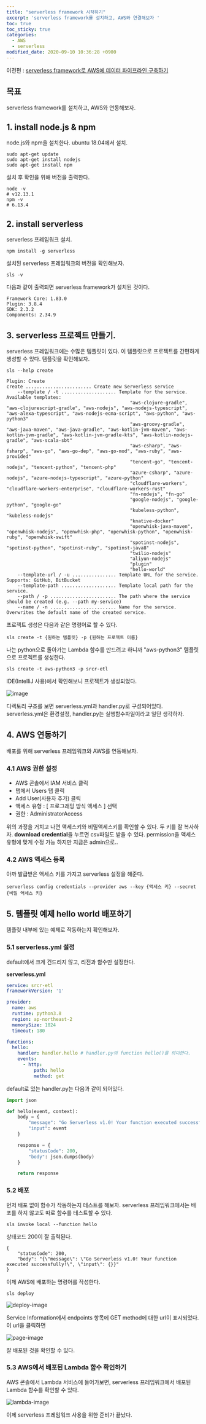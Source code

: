 ```yaml
---
title: "serverless framework 시작하기"
excerpt: 'serverless framework를 설치하고, AWS와 연결해보자 '
toc: true
toc_sticky: true
categories:
  - AWS
  - serverless
modified_date: 2020-09-10 10:36:28 +0900
---
```

이전편 : [serverless framework로 AWS에 데이터 파이프라인 구축하기](https://dasoldasol.github.io/aws/serverless/sls-tutorial/)
## 목표 
serverless framework를 설치하고, AWS와 연동해보자. 

## 1. install node.js & npm
node.js와 npm을 설치한다. ubuntu 18.04에서 설치.   
  
```
sudo apt-get update 
sudo apt-get install nodejs
sudo apt-get install npm
```
    
설치 후 확인을 위해 버전을 출력한다.     
     
```
node -v
# v12.13.1
npm -v
# 6.13.4
```
    

## 2. install serverless 
serverless 프레임워크 설치.     
     
```
npm install -g serverless
```
     
설치된 serverless 프레임워크의 버전을 확인해보자.    
     
```
sls -v
```
    
다음과 같이 출력되면 serverless framework가 설치된 것이다.     
     
```
Framework Core: 1.83.0
Plugin: 3.8.4
SDK: 2.3.2
Components: 2.34.9
```

     
## 3. serverless 프로젝트 만들기. 
serverless 프레임워크에는 수많은 템플릿이 있다. 이 템플릿으로 프로젝트를 간편하게 생성할 수 있다. 템플릿을 확인해보자.     
    
```
sls --help create
```
    
```
Plugin: Create
create ........................ Create new Serverless service
    --template / -t .................... Template for the service. Available templates: 
                                             "aws-clojure-gradle", "aws-clojurescript-gradle", "aws-nodejs", "aws-nodejs-typescript", "aws-alexa-typescript", "aws-nodejs-ecma-script", "aws-python", "aws-python3"
                                             "aws-groovy-gradle", "aws-java-maven", "aws-java-gradle", "aws-kotlin-jvm-maven", "aws-kotlin-jvm-gradle", "aws-kotlin-jvm-gradle-kts", "aws-kotlin-nodejs-gradle", "aws-scala-sbt"
                                             "aws-csharp", "aws-fsharp", "aws-go", "aws-go-dep", "aws-go-mod", "aws-ruby", "aws-provided"
                                             "tencent-go", "tencent-nodejs", "tencent-python", "tencent-php"
                                             "azure-csharp", "azure-nodejs", "azure-nodejs-typescript", "azure-python"
                                             "cloudflare-workers", "cloudflare-workers-enterprise", "cloudflare-workers-rust"
                                             "fn-nodejs", "fn-go"
                                             "google-nodejs", "google-python", "google-go"
                                             "kubeless-python", "kubeless-nodejs"
                                             "knative-docker"
                                             "openwhisk-java-maven", "openwhisk-nodejs", "openwhisk-php", "openwhisk-python", "openwhisk-ruby", "openwhisk-swift"
                                             "spotinst-nodejs", "spotinst-python", "spotinst-ruby", "spotinst-java8"
                                             "twilio-nodejs"
                                             "aliyun-nodejs"
                                             "plugin"
                                             "hello-world"
    --template-url / -u ................ Template URL for the service. Supports: GitHub, BitBucket
    --template-path .................... Template local path for the service.
    --path / -p ........................ The path where the service should be created (e.g. --path my-service)
    --name / -n ........................ Name for the service. Overwrites the default name of the created service.

```
    
프로젝트 생성은 다음과 같은 명령어로 할 수 있다.     
    
```
sls create -t {원하는 템플릿} -p {원하는 프로젝트 이름}
```
    
나는 python으로 돌아가는 Lambda 함수를 만드려고 하니까 "aws-python3" 템플릿으로 프로젝트를 생성한다.         
    
```
sls create -t aws-python3 -p srcr-etl
```

IDE(IntelliJ 사용)에서 확인해보니 프로젝트가 생성되었다.     
    
![image](https://dasoldasol.github.io/assets/images/image/2020-09-10-1.png)    
    
디렉토리 구조를 보면 serverless.yml과 handler.py로 구성되어있다. serverless.yml은 환경설정, handler.py는 실행함수파일이라고 일단 생각하자. 

## 4. AWS 연동하기 
배포를 위해 serverless 프레임워크와 AWS를 연동해보자. 

### 4.1 AWS 권한 설정 
- AWS 콘솔에서 IAM 서비스 클릭 
- 탭에서 Users 탭 클릭 
- Add User(사용자 추가) 클릭 
- 액세스 유형 : [ 프로그래밍 방식 액세스 ] 선택 
- 권한 : AdministratorAccess  
    
위의 과정을 거치고 나면 액세스키와 비밀액세스키를 확인할 수 있다. 두 키를 잘 복사하자. **download credential**을 누르면 csv파일도 받을 수 있다. permission을 액세스 유형에 맞게 수정 가능 하지만 지금은 admin으로..   

### 4.2 AWS 액세스 등록 
아까 발급받은 액세스 키를 가지고 serverless 설정을 해준다. 
    
```
serverless config credentials --provider aws --key {액세스 키} --secret {비밀 액세스 키}
```
    
    
## 5. 템플릿 예제 hello world 배포하기 
템플릿 내부에 있는 예제로 작동하는지 확인해보자.

### 5.1 serverless.yml 설정 
default에서 크게 건드리지 않고, 리전과 함수만 설정한다.
    
**serverless.yml**    
```yaml
service: srcr-etl
frameworkVersion: '1'

provider:
  name: aws
  runtime: python3.8
  region: ap-northeast-2
  memorySize: 1024
  timeout: 180

functions:
  hello:
    handler: handler.hello # handler.py의 function hello()를 의미한다. 
    events:
      - http:
          path: hello
          method: get
```
    
default로 있는 handler.py는 다음과 같이 되어있다.    
    
```python
import json

def hello(event, context):
    body = {
        "message": "Go Serverless v1.0! Your function executed successfully!",
        "input": event
    }

    response = {
        "statusCode": 200,
        "body": json.dumps(body)
    }

    return response
```

### 5.2 배포
먼저 배포 없이 함수가 작동하는지 테스트를 해보자. serverless 프레임워크에서는 배포를 하지 않고도 따로 함수를 테스트할 수 있다.      
    
```shell script
sls invoke local --function hello 
```
    
상태코드 200이 잘 출력된다.
    
```
{
    "statusCode": 200,
    "body": "{\"message\": \"Go Serverless v1.0! Your function executed successfully!\", \"input\": {}}"
}
```
     
이제 AWS에 배포하는 명령어를 작성한다.
     
```
sls deploy
```
    
![deploy-image](https://dasoldasol.github.io/assets/images/image/2020-09-10-2.png)       
    
Service Information에서 endpoints 항목에 GET method에 대한 url이 표시되었다. 이 url을 클릭하면     
    
![page-image](https://dasoldasol.github.io/assets/images/image/2020-09-10-3.png)
    
잘 배포된 것을 확인할 수 있다. 

### 5.3 AWS에서 배포된 Lambda 함수 확인하기 
AWS 콘솔에서 Lambda 서비스에 들어가보면, serverless 프레임워크에서 배포된 Lambda 함수를 확인할 수 있다.
         
![lambda-image](https://dasoldasol.github.io/assets/images/image/2020-09-10-4.png)     
     
이제 serverless 프레임워크 사용을 위한 준비가 끝났다. 
